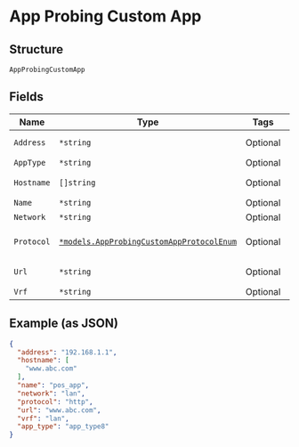 
# App Probing Custom App

## Structure

`AppProbingCustomApp`

## Fields

| Name | Type | Tags | Description |
|  --- | --- | --- | --- |
| `Address` | `*string` | Optional | if `protocol`==`icmp` |
| `AppType` | `*string` | Optional | - |
| `Hostname` | `[]string` | Optional | if `protocol`==`http` |
| `Name` | `*string` | Optional | - |
| `Network` | `*string` | Optional | - |
| `Protocol` | [`*models.AppProbingCustomAppProtocolEnum`](../../doc/models/app-probing-custom-app-protocol-enum.md) | Optional | enum: `http`, `icmp`<br>**Default**: `"http"` |
| `Url` | `*string` | Optional | if `protocol`==`http` |
| `Vrf` | `*string` | Optional | - |

## Example (as JSON)

```json
{
  "address": "192.168.1.1",
  "hostname": [
    "www.abc.com"
  ],
  "name": "pos_app",
  "network": "lan",
  "protocol": "http",
  "url": "www.abc.com",
  "vrf": "lan",
  "app_type": "app_type8"
}
```

